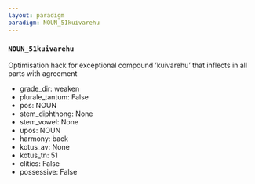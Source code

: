 ```yaml
---
layout: paradigm
paradigm: NOUN_51kuivarehu
---
```

### ` NOUN_51kuivarehu `

Optimisation hack for exceptional compound ’kuivarehu’ that inflects in all parts with agreement
* grade_dir: weaken
* plurale_tantum: False
* pos: NOUN
* stem_diphthong: None
* stem_vowel: None
* upos: NOUN
* harmony: back
* kotus_av: None
* kotus_tn: 51
* clitics: False
* possessive: False
